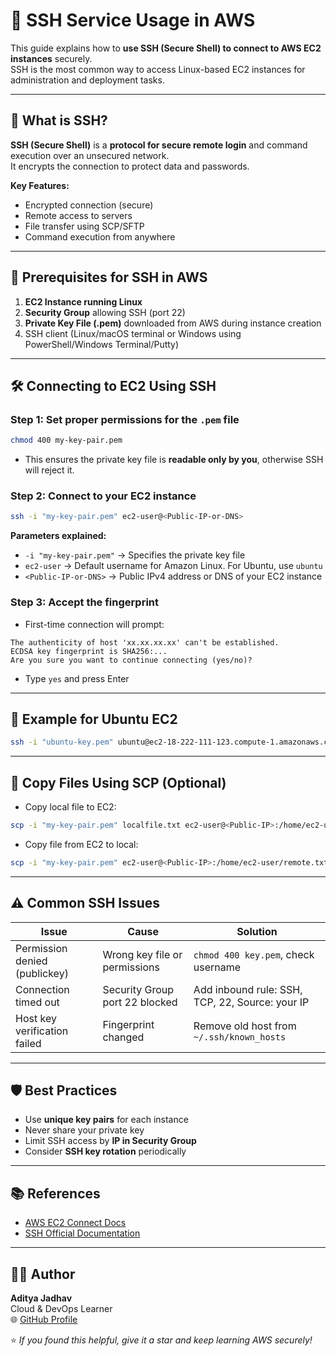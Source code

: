 # 🔑 SSH Service Usage in AWS

This guide explains how to **use SSH (Secure Shell) to connect to AWS EC2 instances** securely.  
SSH is the most common way to access Linux-based EC2 instances for administration and deployment tasks.

---

## 🧭 What is SSH?

**SSH (Secure Shell)** is a **protocol for secure remote login** and command execution over an unsecured network.  
It encrypts the connection to protect data and passwords.

**Key Features:**
- Encrypted connection (secure)
- Remote access to servers
- File transfer using SCP/SFTP
- Command execution from anywhere

---

## 🔧 Prerequisites for SSH in AWS

1. **EC2 Instance running Linux**
2. **Security Group** allowing SSH (port 22)
3. **Private Key File (.pem)** downloaded from AWS during instance creation
4. SSH client (Linux/macOS terminal or Windows using PowerShell/Windows Terminal/Putty)

---

## 🛠️ Connecting to EC2 Using SSH

### Step 1: Set proper permissions for the `.pem` file
```bash
chmod 400 my-key-pair.pem
```
- This ensures the private key file is **readable only by you**, otherwise SSH will reject it.

### Step 2: Connect to your EC2 instance
```bash
ssh -i "my-key-pair.pem" ec2-user@<Public-IP-or-DNS>
```

**Parameters explained:**
- `-i "my-key-pair.pem"` → Specifies the private key file
- `ec2-user` → Default username for Amazon Linux. For Ubuntu, use `ubuntu`
- `<Public-IP-or-DNS>` → Public IPv4 address or DNS of your EC2 instance

### Step 3: Accept the fingerprint
- First-time connection will prompt:
```
The authenticity of host 'xx.xx.xx.xx' can't be established.
ECDSA key fingerprint is SHA256:...
Are you sure you want to continue connecting (yes/no)?
```
- Type `yes` and press Enter

---

## 🔑 Example for Ubuntu EC2

```bash
ssh -i "ubuntu-key.pem" ubuntu@ec2-18-222-111-123.compute-1.amazonaws.com
```

---

## 🔁 Copy Files Using SCP (Optional)

- Copy local file to EC2:
```bash
scp -i "my-key-pair.pem" localfile.txt ec2-user@<Public-IP>:/home/ec2-user/
```

- Copy file from EC2 to local:
```bash
scp -i "my-key-pair.pem" ec2-user@<Public-IP>:/home/ec2-user/remote.txt ./localfile.txt
```

---

## ⚠️ Common SSH Issues

| Issue | Cause | Solution |
|-------|-------|---------|
| Permission denied (publickey) | Wrong key file or permissions | `chmod 400 key.pem`, check username |
| Connection timed out | Security Group port 22 blocked | Add inbound rule: SSH, TCP, 22, Source: your IP |
| Host key verification failed | Fingerprint changed | Remove old host from `~/.ssh/known_hosts` |

---

## 🛡️ Best Practices

- Use **unique key pairs** for each instance  
- Never share your private key  
- Limit SSH access by **IP in Security Group**  
- Consider **SSH key rotation** periodically  

---

## 📚 References

- [AWS EC2 Connect Docs](https://docs.aws.amazon.com/AWSEC2/latest/UserGuide/AccessingInstancesLinux.html)  
- [SSH Official Documentation](https://www.ssh.com/ssh/)  

---

## 👨‍💻 Author

**Aditya Jadhav**  
Cloud & DevOps Learner  
🌐 [GitHub Profile](https://github.com/AdiJadhav1608)


⭐ *If you found this helpful, give it a star and keep learning AWS securely!*